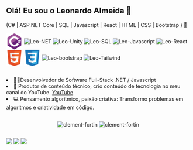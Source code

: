 ## Olá! Eu sou o Leonardo Almeida 👋

(C# | ASP.NET Core | SQL | Javascript | React | HTML | CSS | Bootstrap ) 🚀
<div style="display: inline_block">
  <img align="center" alt="Leo-CS" height="45" width="45" src="https://raw.githubusercontent.com/devicons/devicon/master/icons/csharp/csharp-original.svg">
  <img align="center" alt="Leo-NET" height="45" width="45" src="https://cdn.jsdelivr.net/gh/devicons/devicon@latest/icons/dotnetcore/dotnetcore-original.svg">
  <img align="center" alt="Leo-Unity" height="45" width="45" src="https://cdn.jsdelivr.net/gh/devicons/devicon@latest/icons/unity/unity-original-wordmark.svg">
  <img align="center" alt="Leo-SQL" height="45" width="45" src="https://cdn.jsdelivr.net/gh/devicons/devicon@latest/icons/azuresqldatabase/azuresqldatabase-original.svg">
  <img align="center" alt="Leo-Javascript" height="45" width="45" src="https://cdn.jsdelivr.net/gh/devicons/devicon@latest/icons/javascript/javascript-original.svg">
  <img align="center" alt="Leo-React" height="45" width="45" src="https://cdn.jsdelivr.net/gh/devicons/devicon@latest/icons/react/react-original-wordmark.svg">
  <img align="center" alt="Leo-HTML" height="45" width="45" src="https://raw.githubusercontent.com/devicons/devicon/master/icons/html5/html5-original.svg">
  <img align="center" alt="Leo-CSS" height="45" width="45" src="https://raw.githubusercontent.com/devicons/devicon/master/icons/css3/css3-original.svg"> 
  <img align="center" alt="Leo-bootstrap" height="45" width="45" src="https://cdn.jsdelivr.net/gh/devicons/devicon/icons/bootstrap/bootstrap-original.svg"> 
  <img align="center" alt="Leo-Tailwind" height="45" width="45" src="https://cdn.jsdelivr.net/gh/devicons/devicon@latest/icons/tailwindcss/tailwindcss-original.svg">
</div>

##

<li><g-emoji class="g-emoji" alias="_technologist" fallback-src="https://github.githubassets.com/images/icons/emoji/unicode/1f469-1f4bb.png">👩‍💻</g-emoji>Desenvolvedor de Software Full-Stack .NET / Javascript</li>
<li><g-emoji class="g-emoji" alias="movie_camera" fallback-src="https://github.githubassets.com/images/icons/emoji/unicode/1f3a5.png">🎥</g-emoji> Produtor de conteúdo técnico, crio conteúdo de tecnologia no meu canal do YouTube. <a href="https://www.youtube.com/@OazizDigital" rel="nofollow">YouTube</a>
<li><td align="center"><g-emoji class="g-emoji" alias="computer" fallback-src="https://github.githubassets.com/images/icons/emoji/unicode/1f4bb.png">💻 Pensamento algorítmico, paixão criativa: Transformo problemas em algoritmos e criatividade em código.</g-emoji></td></li>
<div align="left" dir="auto">

##

<div align="center">
  <img src="https://github-readme-stats.vercel.app/api?username=AlmeidaLeoDev&show_icons=true&theme=transparent" alt="clement-fortin" width=400 height=167/>
  <img src="https://github-readme-stats.vercel.app/api/top-langs/?username=AlmeidaLeoDev&layout=compact&show_icons=true&theme=transparent" alt="clement-fortin" width=400 height=167/>
</div>

##
  
<div> 
  <a href="https://www.youtube.com/@TecMundoFantastico" target="_blank"><img src="https://img.shields.io/badge/YouTube-FF0000?style=for-the-badge&logo=youtube&logoColor=white" target="_blank"></a>
  <a href = "mailto:almeidaleo.dev@gmail.com"><img src="https://img.shields.io/badge/-Gmail-%23333?style=for-the-badge&logo=gmail&logoColor=white" target="_blank"></a>
  <a href="https://www.linkedin.com/in/almeidaleo-dev/" target="_blank"><img src="https://img.shields.io/badge/-LinkedIn-%230077B5?style=for-the-badge&logo=linkedin&logoColor=white" target="_blank"></a> 
</div>
